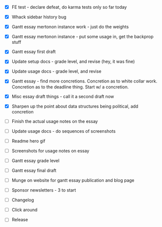 - [x] FE test - declare defeat, do karma tests only so far today

- [x] Whack sidebar history bug

- [x] Gantt essay mertonon instance work - just do the weights
- [x] Gantt essay mertonon instance - put some usage in, get the backprop stuff
- [x] Gantt essay first draft
- [x] Update setup docs - grade level, and revise (hey, it was fine)
- [x] Update usage docs - grade level, and revise

- [x] Gantt essay - find more concretions. Concretion as to white collar work. Concretion as to the deadline thing. Start w/ a concretion.
- [x] Misc essay draft things - call it a second draft now

- [x] Sharpen up the point about data structures being political, add concretion
- [ ] Finish the actual usage notes on the essay
- [ ] Update usage docs - do sequences of screenshots
- [ ] Readme hero gif
- [ ] Screenshots for usage notes on essay
- [ ] Gantt essay grade level
- [ ] Gantt essay final draft
- [ ] Munge on website for gantt essay publication and blog page
- [ ] Sponsor newsletters - 3 to start
- [ ] Changelog
- [ ] Click around
- [ ] Release
